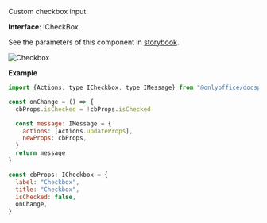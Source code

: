 Custom checkbox input.

**Interface**: ICheckBox.

See the parameters of this component in [storybook](https://storybook.onlyoffice.io/?path=/docs/components-checkbox--docs).

![Checkbox](/assets/images/docspace/checkbox.png)

**Example**

``` javascript
import {Actions, type ICheckbox, type IMessage} from "@onlyoffice/docspace-plugin-sdk"

const onChange = () => {
  cbProps.isChecked = !cbProps.isChecked

  const message: IMessage = {
    actions: [Actions.updateProps],
    newProps: cbProps,
  }
  return message
}

const cbProps: ICheckbox = {
  label: "Checkbox",
  title: "Checkbox",
  isChecked: false,
  onChange,
}
```
